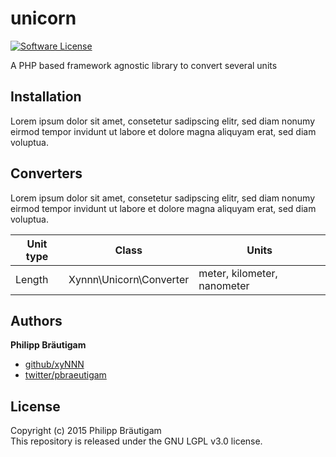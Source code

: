 # unicorn

[![Software License](https://img.shields.io/badge/license-LGPL%203.0-brightgreen.svg?style=flat-square)](LICENSE)

A PHP based framework agnostic library to convert several units

## Installation

Lorem ipsum dolor sit amet, consetetur sadipscing elitr, sed diam nonumy eirmod tempor invidunt ut labore et dolore magna aliquyam erat, sed diam voluptua.

## Converters

Lorem ipsum dolor sit amet, consetetur sadipscing elitr, sed diam nonumy eirmod tempor invidunt ut labore et dolore magna aliquyam erat, sed diam voluptua.

Unit type     | Class         | Units
------------- | ------------- | -------------
Length        | Xynnn\Unicorn\Converter  | meter, kilometer, nanometer

## Authors

**Philipp Bräutigam**

+ [github/xyNNN](https://github.com/xyNNN)
+ [twitter/pbraeutigam](http://twitter.com/pbraeutigam)

## License
Copyright (c) 2015 Philipp Bräutigam  
This repository is released under the GNU LGPL v3.0 license.
